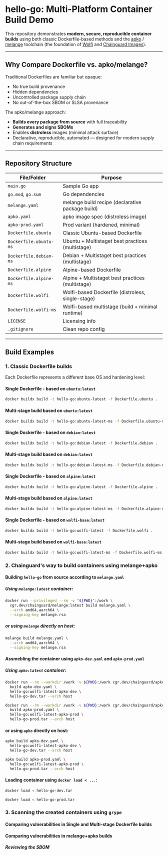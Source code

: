 # hello-go: Multi-Platform Container Build Demo

This repository demonstrates **modern, secure, reproducible container builds** using both classic Dockerfile-based methods and the [apko](https://github.com/chainguard-dev/apko) / [melange](https://github.com/chainguard-dev/melange) toolchain (the foundation of [Wolfi](https://wolfi.dev/) and [Chainguard Images](https://www.chainguard.dev/)).

---

## Why Compare Dockerfile vs. apko/melange?

Traditional Dockerfiles are familiar but opaque:  
- No true build provenance  
- Hidden dependencies  
- Uncontrolled package supply chain  
- No out-of-the-box SBOM or SLSA provenance

The apko/melange approach:
- **Builds every package from source** with full traceability
- **Generates and signs SBOMs**
- Enables **distroless** images (minimal attack surface)
- Declarative, reproducible, automated — designed for modern supply chain requirements

---

## Repository Structure

| File/Folder              | Purpose                                            |
|--------------------------|----------------------------------------------------|
| `main.go`                | Sample Go app                                      |
| `go.mod`, `go.sum`       | Go dependencies                                    |
| `melange.yaml`           | melange build recipe (declarative package build)   |
| `apko.yaml`              | apko image spec (distroless image)                 |
| `apko-prod.yaml`         | Prod variant (hardened, minimal)                   |
| `Dockerfile.ubuntu`      | Classic Ubuntu-based Dockerfile                    |
| `Dockerfile.ubuntu-ms`   | Ubuntu + Multistaget best practices (multistage)   |
| `Dockerfile.debian-ms`   | Debian + Multistaget best practices (multistage)   |
| `Dockerfile.alpine`      | Alpine-based Dockerfile                            |
| `Dockerfile.alpine-ms`   | Alpine + Multistaget best practices (multistage)   |
| `Dockerfile.wolfi`       | Wolfi-based Dockerfile (distroless, single-stage)  |
| `Dockerfile.wolfi-ms`    | Wolfi-based multistage (build + minimal runtime)   |
| `LICENSE`                | Licensing info                                     |
| `.gitignore`             | Clean repo config                                  |

---

## Build Examples

### **1. Classic Dockerfile builds**

Each Dockerfile represents a different base OS and hardening level:

#### Single Dockerfile - based on ```ubuntu:latest```
```sh
docker buildx build -t hello-go:ubuntu-latest -f Dockerfile.ubuntu .
```

#### Multi-stage build based on ```ubuntu:latest```
```sh
docker buildx build -t hello-go:ubuntu-latest-ms -f Dockerfile.ubuntu-ms .
```

#### Single Dockerfile - based on ```debian:latest```
```sh
docker buildx build -t hello-go:debian-latest -f Dockerfile.debian .
```

#### Multi-stage build based on ```debian:latest```
```sh
docker buildx build -t hello-go:debian-latest-ms -f Dockerfile.debian-ms .
```

#### Single Dockerfile - based on ```alpine:latest```
```sh
docker buildx build -t hello-go:alpine-latest -f Dockerfile.alpine .
```

#### Multi-stage build based on ```alpine:latest```
```sh
docker buildx build -t hello-go:alpine-latest-ms -f Dockerfile.alpine-ms .
```

#### Single Dockerfile - based on ```wolfi-base:latest```
```sh
docker buildx build -t hello-go:wolfi-latest -f Dockerfile.wolfi .
```

#### Multi-stage build based on ```wolfi-base:latest```
```sh
docker buildx build -t hello-go:wolfi-latest-ms -f Dockerfile.wolfi-ms .
```

### **2. Chainguard's way to build containers using melange+apko**
#### Building ```hello-go``` from source according to ```melange.yaml```
##### Using ```melange:latest``` container:
```sh
docker run --privileged --rm -v "${PWD}":/work \
  cgr.dev/chainguard/melange:latest build melange.yaml \
  --arch amd64,aarch64 \
  --signing-key melange.rsa
```
##### or using ```melange``` directly on host:
```sh
melange build melange.yaml \
  --arch amd64,aarch64 \
  --signing-key melange.rsa
```

#### Assmebling the container using ```apko-dev.yaml``` and ```apko-prod.yaml```
##### Using ```apko:latest``` container:
```sh
docker run --rm --workdir /work -v ${PWD}:/work cgr.dev/chainguard/apko:latest \
  build apko-dev.yaml \
  hello-go:wolfi-latest-apko-dev \ 
  hello-go-dev.tar --arch host
```
```sh
docker run --rm --workdir /work -v ${PWD}:/work cgr.dev/chainguard/apko:latest \   
  build apko-prod.yaml \
  hello-go:wolfi-latest-apko-prod \ 
  hello-go-prod.tar --arch host
```
#### or using ```apko``` directly on host:
```sh
apko build apko-dev.yaml \
  hello-go:wolfi-latest-apko-dev \ 
  hello-go-dev.tar --arch host
```
```sh
apko build apko-prod.yaml \
  hello-go:wolfi-latest-apko-prod \ 
  hello-go-prod.tar --arch host
```

#### Loading container using ```docker load < ...```:
```sh
docker load < hello-go-dev.tar
```

```sh
docker load < hello-go-prod.tar
```

### **3. Scanning the created containers using ```grype```**
#### Comparing vulnerabilities in Single and Multi-stage Dockerfile builds
#### Comparing vulnerabilities in melange+apko builds
##### Reviewing the SBOM

